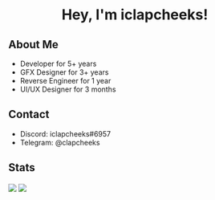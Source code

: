 <h1 align="center">Hey, I'm iclapcheeks!</h1>

## About Me
- Developer for 5+ years
- GFX Designer for 3+ years
- Reverse Engineer for 1 year
- UI/UX Designer for 3 months

## Contact
- Discord: iclapcheeks#6957
- Telegram: @clapcheeks

## Stats
<a href="https://github.com/iclapcheeks/iclapcheeks"><img align="center" src="https://github-readme-stats.vercel.app/api?username=iclapcheeks&layout=compact&theme=tokyonight"/></a>   <a href="https://github.com/iclapcheeks/iclapcheeks"><img align="center" src="https://github-readme-stats.vercel.app/api/top-langs/?username=iclapcheeks&layout=compact&theme=tokyonight"/></a>
